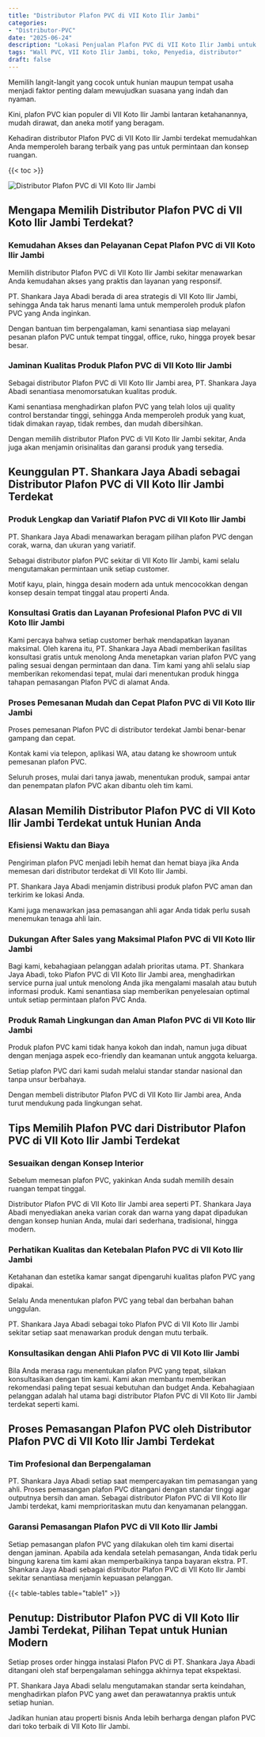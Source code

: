 ```yaml
---
title: "Distributor Plafon PVC di VII Koto Ilir Jambi"
categories: 
- "Distributor-PVC"
date: "2025-06-24"
description: "Lokasi Penjualan Plafon PVC di VII Koto Ilir Jambi untuk hunian, office, dan gerai. Panel terbaik, variasi motif, pilihan warna menarik, dengan layanan pemasangan oleh tenaga ahli berpengalaman dan kepastian resmi!|Layanan distribusi Plafon PVC di VII Koto Ilir Jambi untuk keperluan tempat tinggal, kantor, maupun ritel, beserta panel terbaik dan pemasangan oleh tenaga ahli ahli dan kepastian resmi.|Solusi Plafon PVC di VII Koto Ilir Jambi yang terpercaya bagi rumah, perkantoran, dan gerai, bersama material terbaik dan penempatan oleh tenaga ahli berpengalaman serta jaminan resmi.|Penjualan Plafon PVC di VII Koto Ilir Jambi bagi tempat tinggal, office, dan toko, beserta material terbaik dan pemasangan dikerjakan oleh teknisi profesional, disertai dengan jaminan resmi.}"
tags: "Wall PVC, VII Koto Ilir Jambi, toko, Penyedia, distributor"
draft: false
---
```


Memilih langit-langit yang cocok untuk hunian maupun tempat usaha menjadi faktor penting dalam mewujudkan suasana yang indah dan nyaman.

Kini, plafon PVC kian populer di VII Koto Ilir Jambi lantaran ketahanannya, mudah dirawat, dan aneka motif yang beragam.

Kehadiran distributor Plafon PVC di VII Koto Ilir Jambi terdekat memudahkan Anda memperoleh barang terbaik yang pas untuk permintaan dan konsep ruangan.

{{< toc >}}

![Distributor Plafon PVC di VII Koto Ilir Jambi](/images/Distributor-PVC/Distributor-Plafon-PVC-di-VII-Koto-Ilir-Jambi.png)


## Mengapa Memilih Distributor Plafon PVC di VII Koto Ilir Jambi Terdekat?

### Kemudahan Akses dan Pelayanan Cepat Plafon PVC di VII Koto Ilir Jambi

Memilih distributor Plafon PVC di VII Koto Ilir Jambi sekitar menawarkan Anda kemudahan akses yang praktis dan layanan yang responsif.

PT. Shankara Jaya Abadi berada di area strategis di VII Koto Ilir Jambi, sehingga Anda tak harus menanti lama untuk memperoleh produk plafon PVC yang Anda inginkan.

Dengan bantuan tim berpengalaman, kami senantiasa siap melayani pesanan plafon PVC untuk tempat tinggal, office, ruko, hingga proyek besar besar.

### Jaminan Kualitas Produk Plafon PVC di VII Koto Ilir Jambi

Sebagai distributor Plafon PVC di VII Koto Ilir Jambi area, PT. Shankara Jaya Abadi senantiasa menomorsatukan kualitas produk.

Kami senantiasa menghadirkan plafon PVC yang telah lolos uji quality control berstandar tinggi, sehingga Anda memperoleh produk yang kuat, tidak dimakan rayap, tidak rembes, dan mudah dibersihkan.

Dengan memilih distributor Plafon PVC di VII Koto Ilir Jambi sekitar, Anda juga akan menjamin orisinalitas dan garansi produk yang tersedia.

## Keunggulan PT. Shankara Jaya Abadi sebagai Distributor Plafon PVC di VII Koto Ilir Jambi Terdekat

### Produk Lengkap dan Variatif Plafon PVC di VII Koto Ilir Jambi

PT. Shankara Jaya Abadi menawarkan beragam pilihan plafon PVC dengan corak, warna, dan ukuran yang variatif.

Sebagai distributor plafon PVC sekitar di VII Koto Ilir Jambi, kami selalu mengutamakan permintaan unik setiap customer.

Motif kayu, plain, hingga desain modern ada untuk mencocokkan dengan konsep desain tempat tinggal atau properti Anda.

### Konsultasi Gratis dan Layanan Profesional Plafon PVC di VII Koto Ilir Jambi

Kami percaya bahwa setiap customer berhak mendapatkan layanan maksimal. Oleh karena itu, PT. Shankara Jaya Abadi memberikan fasilitas konsultasi gratis untuk menolong Anda menetapkan varian plafon PVC yang paling sesuai dengan permintaan dan dana. Tim kami yang ahli selalu siap memberikan rekomendasi tepat, mulai dari menentukan produk hingga tahapan pemasangan Plafon PVC di alamat Anda.

### Proses Pemesanan Mudah dan Cepat Plafon PVC di VII Koto Ilir Jambi

Proses pemesanan Plafon PVC di distributor terdekat Jambi benar-benar gampang dan cepat.

Kontak kami via telepon, aplikasi WA, atau datang ke showroom untuk pemesanan plafon PVC.

Seluruh proses, mulai dari tanya jawab, menentukan produk, sampai antar dan penempatan plafon PVC akan dibantu oleh tim kami.

## Alasan Memilih Distributor Plafon PVC di VII Koto Ilir Jambi Terdekat untuk Hunian Anda

### Efisiensi Waktu dan Biaya

Pengiriman plafon PVC menjadi lebih hemat dan hemat biaya jika Anda memesan dari distributor terdekat di VII Koto Ilir Jambi.

PT. Shankara Jaya Abadi menjamin distribusi produk plafon PVC aman dan terkirim ke lokasi Anda.

Kami juga menawarkan jasa pemasangan ahli agar Anda tidak perlu susah menemukan tenaga ahli lain.

### Dukungan After Sales yang Maksimal Plafon PVC di VII Koto Ilir Jambi

Bagi kami, kebahagiaan pelanggan adalah prioritas utama. PT. Shankara Jaya Abadi, toko Plafon PVC di VII Koto Ilir Jambi area, menghadirkan service purna jual untuk menolong Anda jika mengalami masalah atau butuh informasi produk. Kami senantiasa siap memberikan penyelesaian optimal untuk setiap permintaan plafon PVC Anda.

### Produk Ramah Lingkungan dan Aman Plafon PVC di VII Koto Ilir Jambi

Produk plafon PVC kami tidak hanya kokoh dan indah, namun juga dibuat dengan menjaga aspek eco-friendly dan keamanan untuk anggota keluarga.

Setiap plafon PVC dari kami sudah melalui standar standar nasional dan tanpa unsur berbahaya.

Dengan membeli distributor Plafon PVC di VII Koto Ilir Jambi area, Anda turut mendukung pada lingkungan sehat.

## Tips Memilih Plafon PVC dari Distributor Plafon PVC di VII Koto Ilir Jambi Terdekat

### Sesuaikan dengan Konsep Interior

Sebelum memesan plafon PVC, yakinkan Anda sudah memilih desain ruangan tempat tinggal.

Distributor Plafon PVC di VII Koto Ilir Jambi area seperti PT. Shankara Jaya Abadi menyediakan aneka varian corak dan warna yang dapat dipadukan dengan konsep hunian Anda, mulai dari sederhana, tradisional, hingga modern.

### Perhatikan Kualitas dan Ketebalan Plafon PVC di VII Koto Ilir Jambi

Ketahanan dan estetika kamar sangat dipengaruhi kualitas plafon PVC yang dipakai.

Selalu Anda menentukan plafon PVC yang tebal dan berbahan bahan unggulan.

PT. Shankara Jaya Abadi sebagai toko Plafon PVC di VII Koto Ilir Jambi sekitar setiap saat menawarkan produk dengan mutu terbaik.

### Konsultasikan dengan Ahli Plafon PVC di VII Koto Ilir Jambi

Bila Anda merasa ragu menentukan plafon PVC yang tepat, silakan konsultasikan dengan tim kami. Kami akan membantu memberikan rekomendasi paling tepat sesuai kebutuhan dan budget Anda. Kebahagiaan pelanggan adalah hal utama bagi distributor Plafon PVC di VII Koto Ilir Jambi terdekat seperti kami.

## Proses Pemasangan Plafon PVC oleh Distributor Plafon PVC di VII Koto Ilir Jambi Terdekat

### Tim Profesional dan Berpengalaman

PT. Shankara Jaya Abadi setiap saat mempercayakan tim pemasangan yang ahli. Proses pemasangan plafon PVC ditangani dengan standar tinggi agar outputnya bersih dan aman. Sebagai distributor Plafon PVC di VII Koto Ilir Jambi terdekat, kami memprioritaskan mutu dan kenyamanan pelanggan.

### Garansi Pemasangan Plafon PVC di VII Koto Ilir Jambi

Setiap pemasangan plafon PVC yang dilakukan oleh tim kami disertai dengan jaminan. Apabila ada kendala setelah pemasangan, Anda tidak perlu bingung karena tim kami akan memperbaikinya tanpa bayaran ekstra. PT. Shankara Jaya Abadi sebagai distributor Plafon PVC di VII Koto Ilir Jambi sekitar senantiasa menjamin kepuasan pelanggan.

{{< table-tables table="table1" >}}

## Penutup: Distributor Plafon PVC di VII Koto Ilir Jambi Terdekat, Pilihan Tepat untuk Hunian Modern

Setiap proses order hingga instalasi Plafon PVC di PT. Shankara Jaya Abadi ditangani oleh staf berpengalaman sehingga akhirnya tepat ekspektasi.

PT. Shankara Jaya Abadi selalu mengutamakan standar serta keindahan, menghadirkan plafon PVC yang awet dan perawatannya praktis untuk setiap hunian.

Jadikan hunian atau properti bisnis Anda lebih berharga dengan plafon PVC dari toko terbaik di VII Koto Ilir Jambi.